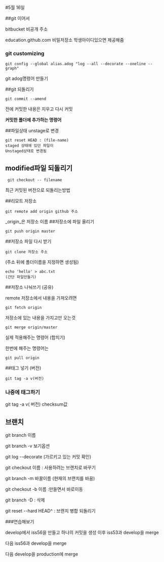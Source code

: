 #5월 16일

##git 이어서

bitbucket 비공개 주소

education.github.com
비밀저장소 학생아이디있으면 제공해줌

### git customizing
```
git config --global alias.adog "log --all --decorate --oneline --graph"
```
git adog명령어 만들기

##git 되돌리기
```
git commit --amend
```
전에 커밋한 내용은 지우고 다시 커밋

**커밋한 폴더에 추가하는 명령어**

##파일상태 unstage로 변경
```
git reset HEAD : (file-name)
staged 상태에 있던 파일이
Unstaged상태로 변경됨
```

## modified파일 되돌리기
``` git checkout -- filename```

최근 커밋된 버전으로 되돌리는방법

##리모트 저장소
```
git remote add origin github 주소
```
_origin_은 저장소 이름
##저장소에 파일 올리기
```
git push origin master
```
##저장소 파일 다시 받기
```
git clone 저장소 주소 
```
(주소 뒤에 폴더이름을 지정하면 생성됨)


```
echo 'hello' > abc.txt
(간단 파일만들기)
```

##저장소 나눠쓰기 (공유)

remote 저장소에서 내용을 가져오려면
```
git fetch origin
```
저장소에 있는 내용을 가지고만 오는것
```
git merge origin/master
```
실제 적용해주는 명령어 (합치기)

한번에 해주는 명령어는
```
git pull origin
```
##태그 넣기 (버전)
```
git tag -a v(버전)
```
### 나중에 태그하기
git tag -a v(	버전) checksum값

## 브랜치
git branch 이름

git branch -v 보기옵션

git log --decorate (가르키고 있는 커밋 확인)

git checkout 이름 : 사용하려는 브랜치로 바꾸기

git branch -m 바꿀이름 (현재의 브랜치를 바꿈)

git checkout -b 이름 :만들면서 바로이동

git branch -D : 삭제

git reset --hard HEAD^ : 브랜치 병합 되돌리기


###연습해보기

develop에서 iss56을 만들고 하나의 커밋을 생성
이후 iss53과 develop을 merge

다음  iss56과 develop을 merge

다음 develop을 production에 merge
